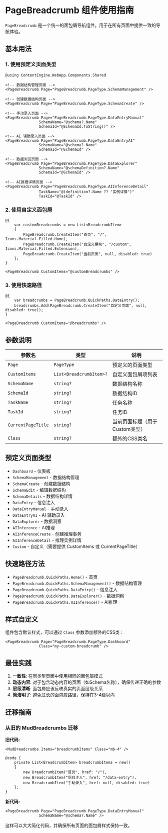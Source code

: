# PageBreadcrumb 组件使用指南

`PageBreadcrumb` 是一个统一的面包屑导航组件，用于在所有页面中提供一致的导航体验。

## 基本用法

### 1. 使用预定义页面类型

```razor
@using ContentEngine.WebApp.Components.Shared

<!-- 数据结构管理页面 -->
<PageBreadcrumb Page="PageBreadcrumb.PageType.SchemaManagement" />

<!-- 创建数据结构页面 -->
<PageBreadcrumb Page="PageBreadcrumb.PageType.SchemaCreate" />

<!-- 手动录入页面 -->
<PageBreadcrumb Page="PageBreadcrumb.PageType.DataEntryManual" 
               SchemaName="@schema?.Name" 
               SchemaId="@SchemaId.ToString()" />

<!-- AI 辅助录入页面 -->
<PageBreadcrumb Page="PageBreadcrumb.PageType.DataEntryAI" 
               SchemaName="@schema?.Name" 
               SchemaId="@SchemaId" />

<!-- 数据浏览页面 -->
<PageBreadcrumb Page="PageBreadcrumb.PageType.DataExplorer" 
               SchemaName="@schemaDefinition?.Name" 
               SchemaId="@SchemaId" />

<!-- AI推理详情页面 -->
<PageBreadcrumb Page="PageBreadcrumb.PageType.AIInferenceDetail" 
               TaskName="@(definition?.Name ?? "实例详情")" 
               TaskId="@TaskId" />
```

### 2. 使用自定义面包屑

```razor
@{
    var customBreadcrumbs = new List<BreadcrumbItem>
    {
        PageBreadcrumb.CreateItem("首页", "/", Icons.Material.Filled.Home),
        PageBreadcrumb.CreateItem("自定义模块", "/custom", Icons.Material.Filled.Extension),
        PageBreadcrumb.CreateItem("当前页面", null, disabled: true)
    };
}

<PageBreadcrumb CustomItems="@customBreadcrumbs" />
```

### 3. 使用快速路径

```razor
@{
    var breadcrumbs = PageBreadcrumb.QuickPaths.DataEntry();
    breadcrumbs.Add(PageBreadcrumb.CreateItem("自定义页面", null, disabled: true));
}

<PageBreadcrumb CustomItems="@breadcrumbs" />
```

## 参数说明

| 参数名 | 类型 | 说明 |
|--------|------|------|
| `Page` | `PageType` | 预定义的页面类型 |
| `CustomItems` | `List<BreadcrumbItem>?` | 自定义面包屑项列表 |
| `SchemaName` | `string?` | 数据结构名称 |
| `SchemaId` | `string?` | 数据结构ID |
| `TaskName` | `string?` | 任务名称 |
| `TaskId` | `string?` | 任务ID |
| `CurrentPageTitle` | `string?` | 当前页面标题（用于Custom类型） |
| `Class` | `string?` | 额外的CSS类名 |

## 预定义页面类型

- `Dashboard` - 仪表板
- `SchemaManagement` - 数据结构管理
- `SchemaCreate` - 创建数据结构
- `SchemaEdit` - 编辑数据结构
- `SchemaDetails` - 数据结构详情
- `DataEntry` - 信息注入
- `DataEntryManual` - 手动录入
- `DataEntryAI` - AI 辅助录入
- `DataExplorer` - 数据洞察
- `AIInference` - AI推理
- `AIInferenceCreate` - 创建推理事务
- `AIInferenceDetail` - 推理实例详情
- `Custom` - 自定义（需要提供 CustomItems 或 CurrentPageTitle）

## 快速路径方法

- `PageBreadcrumb.QuickPaths.Home()` - 首页
- `PageBreadcrumb.QuickPaths.SchemaManagement()` - 数据结构管理
- `PageBreadcrumb.QuickPaths.DataEntry()` - 信息注入
- `PageBreadcrumb.QuickPaths.DataExplorer()` - 数据洞察
- `PageBreadcrumb.QuickPaths.AIInference()` - AI推理

## 样式自定义

组件包含默认样式，可以通过 `Class` 参数添加额外的CSS类：

```razor
<PageBreadcrumb Page="PageBreadcrumb.PageType.Dashboard" 
               Class="my-custom-breadcrumb" />
```

## 最佳实践

1. **一致性**: 在同类型页面中使用相同的面包屑模式
2. **动态内容**: 对于包含动态内容的页面（如Schema名称），确保传递正确的参数
3. **层级清晰**: 面包屑应该反映真实的页面层级关系
4. **简洁明了**: 避免过长的面包屑路径，保持在3-4级以内

## 迁移指南

### 从旧的 MudBreadcrumbs 迁移

**旧代码:**
```razor
<MudBreadcrumbs Items="breadcrumbItems" Class="mb-4" />

@code {
    private List<BreadcrumbItem> breadcrumbItems = new()
    {
        new BreadcrumbItem("首页", href: "/"),
        new BreadcrumbItem("信息注入", href: "/data-entry"),
        new BreadcrumbItem("手动录入", href: null, disabled: true)
    };
}
```

**新代码:**
```razor
<PageBreadcrumb Page="PageBreadcrumb.PageType.DataEntryManual" 
               SchemaName="@schema?.Name" />
```

这样可以大大简化代码，并确保所有页面的面包屑样式保持一致。 